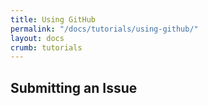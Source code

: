 ```yaml
---
title: Using GitHub
permalink: "/docs/tutorials/using-github/"
layout: docs
crumb: tutorials
---
```


## Submitting an Issue
